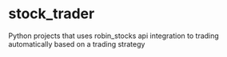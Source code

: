 # stock_trader
Python projects that uses robin_stocks api integration to trading automatically based on a trading strategy
